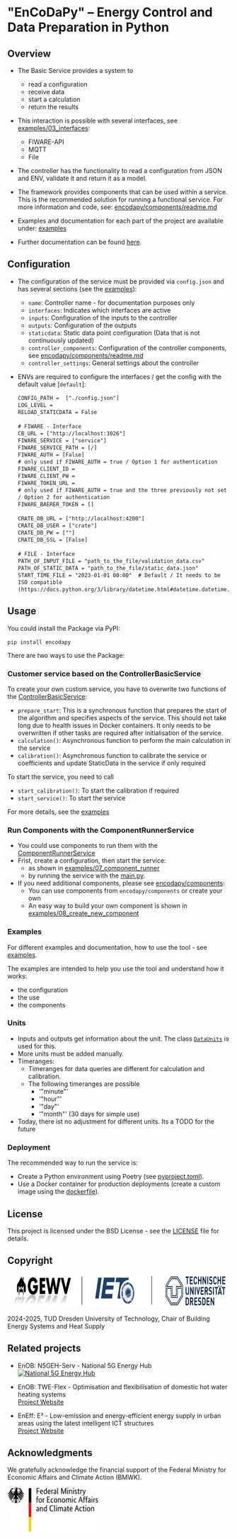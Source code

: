 # "EnCoDaPy" – Energy Control and Data Preparation in Python

## Overview

- The Basic Service provides a system to
  - read a configuration
  - receive data
  - start a calculation
  - return the results
- This interaction is possible with several interfaces, see [examples/03_interfaces](./examples/03_interfaces/):
  - FIWARE-API
  - MQTT
  - File
- The controller has the functionality to read a configuration from JSON and ENV, validate it and return it as a model.
- The framework provides components that can be used within a service. This is the recommended solution for running a functional service.
  For more information and code, see: [encodapy/components/readme.md](./encodapy/components/readme.md)

- Examples and documentation for each part of the project are available under: [examples](./examples/)
- Further documentation can be found [here](https://gewv-tu-dresden.github.io/encodapy/).

## Configuration

- The configuration of the service must be provided via `config.json` and has several sections (see the [examples](#examples)):
  - `name`: Controller name - for documentation purposes only
  - `interfaces`: Indicates which interfaces are active
  - `inputs`: Configuration of the inputs to the controller
  - `outputs`: Configuration of the outputs
  - `staticdata`: Static data point configuration (Data that is not continuously updated)
  - `controller_components`: Configuration of the controller components, see [encodapy/components/readme.md](./encodapy/components/readme.md)
  - `controller_settings`: General settings about the controller

- ENVs are required to configure the interfaces / get the config with the default value [`default`]:

    ```
    CONFIG_PATH =  ["./config.json"]
    LOG_LEVEL =
    RELOAD_STATICDATA = False

    # FIWARE - Interface
    CB_URL = ["http://localhost:1026"]
    FIWARE_SERVICE = ["service"]
    FIWARE_SERVICE_PATH = [/]
    FIWARE_AUTH = [False]
    # only used if FIWARE_AUTH = true / Option 1 for authentication
    FIWARE_CLIENT_ID = 
    FIWARE_CLIENT_PW = 
    FIWARE_TOKEN_URL = 
    # only used if FIWARE_AUTH = true and the three previously not set / Option 2 for authentication
    FIWARE_BAERER_TOKEN = []

    CRATE_DB_URL = ["http://localhost:4200"]
    CRATE_DB_USER = ["crate"]
    CRATE_DB_PW = [""]
    CRATE_DB_SSL = [False]

    # FILE - Interface
    PATH_OF_INPUT_FILE = "path_to_the_file/validation_data.csv"
    PATH_OF_STATIC_DATA = "path_to_the_file/static_data.json"
    START_TIME_FILE = "2023-01-01 00:00"  # Default / It needs to be ISO compatible (https://docs.python.org/3/library/datetime.html#datetime.datetime.fromisoformat).
    ```

## Usage

You could install the Package via PyPI:

```
pip install encodapy
```

There are two ways to use the Package:

### Customer service based on the ControllerBasicService

To create your own custom service, you have to overwrite two functions of the [ControllerBasicService](./encodapy/service/basic_service.py):

- `prepare_start`: This is a synchronous function that prepares the start of the algorithm and specifies aspects of the service. This should not take long due to health issues in Docker containers. It only needs to be overwritten if other tasks are required after initialisation of the service.
- `calculation()`: Asynchronous function to perform the main calculation in the service
- `calibration()`: Asynchronous function to calibrate the service or coefficients and update StaticData in the service if only required

To start the service, you need to call

- `start_calibration()`: To start the calibration if required
- `start_service()`: To start the service

For more details, see the [examples](#examples)

### Run Components with the ComponentRunnerService

- You could use components to run them with the [ComponentRunnerService](./encodapy/service/component_runner_service.py)
- Frist, create a configuration, then start the service:
  - as shown in [examples/07_component_runner](./examples/07_component_runner/)
  - by running the service with the [main.py](./service_main/main.py).
- If you need additional components, please see [encodapy/components](./encodapy/components/):
  - You can use components from `encodapy/components` or create your own
  - An easy way to build your own component is shown in [examples/08_create_new_component](./examples/08_create_new_component/)

### Examples

For different examples and documentation, how to use the tool - see [examples](./examples/).

The examples are intended to help you use the tool and understand how it works:

- the configuration
- the use
- the components

### Units

- Inputs and outputs get information about the unit. The class [`DataUnits`](./controller_software/utils/units.py) is used for this.
- More units must be added manually.
- Timeranges:
  - Timeranges for data queries are different for calculation and calibration.
  - The following timeranges are possible
    - '"minute"'
    - '"hour"'
    - '"day"'
    - '"month"' (30 days for simple use)
- Today, there ist no adjustment for different units. Its a TODO for the future

### Deployment

The recommended way to run the service is:

- Create a Python environment using Poetry (see [pyproject.toml](./pyproject.toml)).
- Use a Docker container for production deployments (create a custom image using the [dockerfile](./dockerfile)).

## License

This project is licensed under the BSD License - see the [LICENSE](./LICENSE) file for details.

## Copyright

<a href="https://tu-dresden.de/ing/maschinenwesen/iet/gewv"> <img alt="EBC" src="https://raw.githubusercontent.com/N5GEH/.github/main/logos/Logo-Banner-TUD-IET-GEWV.jpg" height="75"> </a>

2024-2025, TUD Dresden University of Technology, Chair of Building Energy Systems and Heat Supply

## Related projects

- EnOB: N5GEH-Serv - National 5G Energy Hub <br>
<a href="https://n5geh.de/"> <img alt="National 5G Energy Hub"
src="https://avatars.githubusercontent.com/u/43948851?s=200&v=4" height="150"></a>

- EnOB: TWE-Flex - Optimisation and flexibilisation of domestic hot water heating systems <br>
<a href="https://n5geh.de/twe-flex/"> Project Website </a>

- EnEff: E³ - Low-emission and energy-efficient energy supply in urban areas using the latest intelligent ICT structures <br>
<a href="https://n5geh.de/e3/"> Project Website </a>

## Acknowledgments

We gratefully acknowledge the financial support of the Federal Ministry for Economic Affairs and Climate Action (BMWK).

<a href="https://www.bmwi.de/Navigation/EN/Home/home.html"> <img alt="BMWK"
src="https://raw.githubusercontent.com/RWTH-EBC/FiLiP/master/docs/logos/bmwi_logo_en.png" height="100"> </a>
